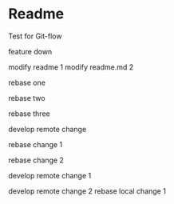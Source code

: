 # Readme

Test for Git-flow

feature down

modify readme 1
modify readme.md 2

rebase one

rebase two

rebase three

develop remote change

rebase change 1

rebase change 2

develop remote change 1

develop remote change 2
rebase local change 1
